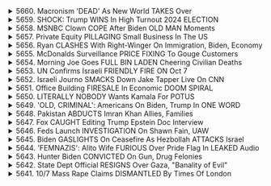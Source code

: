<details>
<summary>5660. Macronism 'DEAD' As New World TAKES Over</summary><br>

<a href="https://www.youtube.com/watch?v=-2kic4iSAOA" target="_blank">
    <img src="https://img.youtube.com/vi/-2kic4iSAOA/maxresdefault.jpg" 
        alt="[Youtube]" width="200">
</a>

# Macronism 'DEAD' As New World TAKES Over


</details>

<details>
<summary>5659. SHOCK: Trump WINS In High Turnout 2024 ELECTION</summary><br>

<a href="https://www.youtube.com/watch?v=1qJwzL7I6Ok" target="_blank">
    <img src="https://img.youtube.com/vi/1qJwzL7I6Ok/maxresdefault.jpg" 
        alt="[Youtube]" width="200">
</a>

# SHOCK: Trump WINS In High Turnout 2024 ELECTION


</details>

<details>
<summary>5658. MSNBC Clown COPE After Biden OLD MAN Moments</summary><br>

<a href="https://www.youtube.com/watch?v=9LszMIZOh1Y" target="_blank">
    <img src="https://img.youtube.com/vi/9LszMIZOh1Y/maxresdefault.jpg" 
        alt="[Youtube]" width="200">
</a>

# MSNBC Clown COPE After Biden OLD MAN Moments


</details>

<details>
<summary>5657. Private Equity PILLAGING Small Business In The US</summary><br>

<a href="https://www.youtube.com/watch?v=sbgvTUKdpgw" target="_blank">
    <img src="https://img.youtube.com/vi/sbgvTUKdpgw/maxresdefault.jpg" 
        alt="[Youtube]" width="200">
</a>

# Private Equity PILLAGING Small Business In The US


</details>

<details>
<summary>5656. Ryan CLASHES With Right-Winger On Immigration, Biden, Economy</summary><br>

<a href="https://www.youtube.com/watch?v=Egxnaj4FddU" target="_blank">
    <img src="https://img.youtube.com/vi/Egxnaj4FddU/maxresdefault.jpg" 
        alt="[Youtube]" width="200">
</a>

# Ryan CLASHES With Right-Winger On Immigration, Biden, Economy


</details>

<details>
<summary>5655. McDonalds Surveillance PRICE FIXING To Gouge Customers</summary><br>

<a href="https://www.youtube.com/watch?v=R1uFwDfL860" target="_blank">
    <img src="https://img.youtube.com/vi/R1uFwDfL860/maxresdefault.jpg" 
        alt="[Youtube]" width="200">
</a>

# McDonalds Surveillance PRICE FIXING To Gouge Customers


</details>

<details>
<summary>5654. Morning Joe Goes FULL BIN LADEN Cheering Civilian Deaths</summary><br>

<a href="https://www.youtube.com/watch?v=n5h0DD9GYzs" target="_blank">
    <img src="https://img.youtube.com/vi/n5h0DD9GYzs/maxresdefault.jpg" 
        alt="[Youtube]" width="200">
</a>

# Morning Joe Goes FULL BIN LADEN Cheering Civilian Deaths


</details>

<details>
<summary>5653. UN Confirms Israeli FRIENDLY FIRE ON Oct 7</summary><br>

<a href="https://www.youtube.com/watch?v=dIws7zgDDxY" target="_blank">
    <img src="https://img.youtube.com/vi/dIws7zgDDxY/maxresdefault.jpg" 
        alt="[Youtube]" width="200">
</a>

# UN Confirms Israeli FRIENDLY FIRE ON Oct 7


</details>

<details>
<summary>5652. Israeli Journo SMACKS Down Jake Tapper Live On CNN</summary><br>

<a href="https://www.youtube.com/watch?v=RQw6ZIXImYc" target="_blank">
    <img src="https://img.youtube.com/vi/RQw6ZIXImYc/maxresdefault.jpg" 
        alt="[Youtube]" width="200">
</a>

# Israeli Journo SMACKS Down Jake Tapper Live On CNN


</details>

<details>
<summary>5651. Office Building FIRESALE In Economic DOOM SPIRAL</summary><br>

<a href="https://www.youtube.com/watch?v=vxDUZStVXW4" target="_blank">
    <img src="https://img.youtube.com/vi/vxDUZStVXW4/maxresdefault.jpg" 
        alt="[Youtube]" width="200">
</a>

# Office Building FIRESALE In Economic DOOM SPIRAL


</details>

<details>
<summary>5650. LITERALLY NOBODY Wants Kamala For POTUS</summary><br>

<a href="https://www.youtube.com/watch?v=-S6rhZvHeoE" target="_blank">
    <img src="https://img.youtube.com/vi/-S6rhZvHeoE/maxresdefault.jpg" 
        alt="[Youtube]" width="200">
</a>

# LITERALLY NOBODY Wants Kamala For POTUS


</details>

<details>
<summary>5649. 'OLD, CRIMINAL': Americans On Biden, Trump In ONE WORD</summary><br>

<a href="https://www.youtube.com/watch?v=8JxXTwzxNa4" target="_blank">
    <img src="https://img.youtube.com/vi/8JxXTwzxNa4/maxresdefault.jpg" 
        alt="[Youtube]" width="200">
</a>

# 'OLD, CRIMINAL': Americans On Biden, Trump In ONE WORD


</details>

<details>
<summary>5648. Pakistan ABDUCTS Imran Khan Allies, Families</summary><br>

<a href="https://www.youtube.com/watch?v=i6q5__FMoco" target="_blank">
    <img src="https://img.youtube.com/vi/i6q5__FMoco/maxresdefault.jpg" 
        alt="[Youtube]" width="200">
</a>

# Pakistan ABDUCTS Imran Khan Allies, Families


</details>

<details>
<summary>5647. Fox CAUGHT Editing Trump Epstein Doc Interview</summary><br>

<a href="https://www.youtube.com/watch?v=t8mKw85ZQuU" target="_blank">
    <img src="https://img.youtube.com/vi/t8mKw85ZQuU/maxresdefault.jpg" 
        alt="[Youtube]" width="200">
</a>

# Fox CAUGHT Editing Trump Epstein Doc Interview


</details>

<details>
<summary>5646. Feds Launch INVESTIGATION On Shawn Fain, UAW</summary><br>

<a href="https://www.youtube.com/watch?v=6klcF1925sA" target="_blank">
    <img src="https://img.youtube.com/vi/6klcF1925sA/maxresdefault.jpg" 
        alt="[Youtube]" width="200">
</a>

# Feds Launch INVESTIGATION On Shawn Fain, UAW


</details>

<details>
<summary>5645. Biden GASLIGHTS On Ceasefire As Hezbollah ATTACKS Israel</summary><br>

<a href="https://www.youtube.com/watch?v=-zB4X41DZ8U" target="_blank">
    <img src="https://img.youtube.com/vi/-zB4X41DZ8U/maxresdefault.jpg" 
        alt="[Youtube]" width="200">
</a>

# Biden GASLIGHTS On Ceasefire As Hezbollah ATTACKS Israel


</details>

<details>
<summary>5644. 'FEMNAZIS': Alito Wife FURIOUS Over Pride Flag In LEAKED Audio</summary><br>

<a href="https://www.youtube.com/watch?v=BBMdxMH2GAs" target="_blank">
    <img src="https://img.youtube.com/vi/BBMdxMH2GAs/maxresdefault.jpg" 
        alt="[Youtube]" width="200">
</a>

# 'FEMNAZIS': Alito Wife FURIOUS Over Pride Flag In LEAKED Audio


</details>

<details>
<summary>5643. Hunter Biden CONVICTED On Gun, Drug Felonies</summary><br>

<a href="https://www.youtube.com/watch?v=gSOQQXIpafo" target="_blank">
    <img src="https://img.youtube.com/vi/gSOQQXIpafo/maxresdefault.jpg" 
        alt="[Youtube]" width="200">
</a>

# Hunter Biden CONVICTED On Gun, Drug Felonies


</details>

<details>
<summary>5642. State Dept Official RESIGNS Over Gaza, "Banality of Evil"</summary><br>

<a href="https://www.youtube.com/watch?v=l3AqbV7jJeg" target="_blank">
    <img src="https://img.youtube.com/vi/l3AqbV7jJeg/maxresdefault.jpg" 
        alt="[Youtube]" width="200">
</a>

# State Dept Official RESIGNS Over Gaza, "Banality of Evil"


</details>

<details>
<summary>5641. 10/7 Mass Rape Claims DISMANTLED By Times Of London</summary><br>

<a href="https://www.youtube.com/watch?v=VOlF7XIYeYk" target="_blank">
    <img src="https://img.youtube.com/vi/VOlF7XIYeYk/maxresdefault.jpg" 
        alt="[Youtube]" width="200">
</a>

# 10/7 Mass Rape Claims DISMANTLED By Times Of London


</details>

